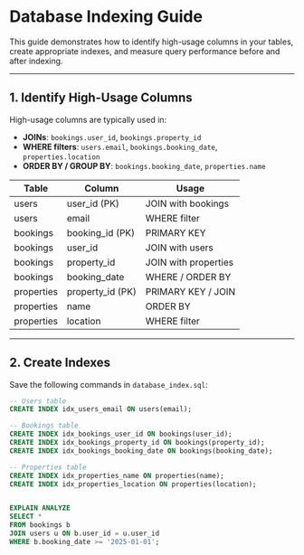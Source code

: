 # Database Indexing Guide

This guide demonstrates how to identify high-usage columns in your tables, create appropriate indexes, and measure query performance before and after indexing.

---

## 1. Identify High-Usage Columns

High-usage columns are typically used in:

- **JOINs**: `bookings.user_id`, `bookings.property_id`  
- **WHERE filters**: `users.email`, `bookings.booking_date`, `properties.location`  
- **ORDER BY / GROUP BY**: `bookings.booking_date`, `properties.name`  

| Table      | Column                  | Usage                     |
|------------|------------------------|---------------------------|
| users      | user_id (PK)           | JOIN with bookings        |
| users      | email                  | WHERE filter              |
| bookings   | booking_id (PK)        | PRIMARY KEY               |
| bookings   | user_id                | JOIN with users           |
| bookings   | property_id            | JOIN with properties      |
| bookings   | booking_date           | WHERE / ORDER BY          |
| properties | property_id (PK)       | PRIMARY KEY / JOIN        |
| properties | name                   | ORDER BY                  |
| properties | location               | WHERE filter              |

---

## 2. Create Indexes

Save the following commands in `database_index.sql`:

```sql
-- Users table
CREATE INDEX idx_users_email ON users(email);

-- Bookings table
CREATE INDEX idx_bookings_user_id ON bookings(user_id);
CREATE INDEX idx_bookings_property_id ON bookings(property_id);
CREATE INDEX idx_bookings_booking_date ON bookings(booking_date);

-- Properties table
CREATE INDEX idx_properties_name ON properties(name);
CREATE INDEX idx_properties_location ON properties(location);


EXPLAIN ANALYZE
SELECT *
FROM bookings b
JOIN users u ON b.user_id = u.user_id
WHERE b.booking_date >= '2025-01-01';


